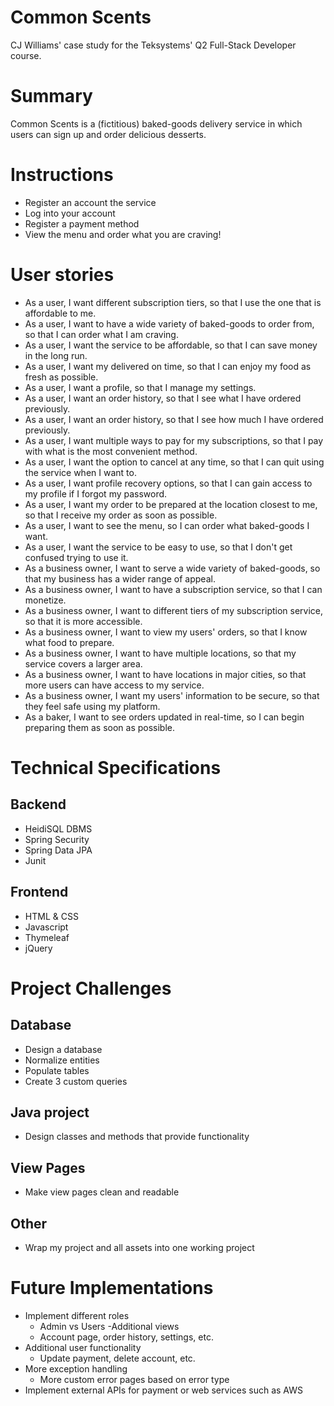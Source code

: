 # Common Scents
CJ Williams' case study for the Teksystems' Q2 Full-Stack Developer course.

# Summary
Common Scents is a (fictitious) baked-goods delivery service in which users can sign up and order delicious desserts.

# Instructions
- Register an account the service
- Log into your account
- Register a payment method
- View the menu and order what you are craving!

# User stories
- As a user, I want different subscription tiers, so that I use the one that is affordable to me.
- As a user, I want to have a wide variety of baked-goods to order from, so that I can order what I am craving.
- As a user, I want the service to be affordable, so that I can save money in the long run.
- As a user, I want my delivered on time, so that I can enjoy my food as fresh as possible.
- As a user, I want a profile, so that I manage my settings.
- As a user, I want an order history, so that I see what I have ordered previously.
- As a user, I want an order history, so that I see how much I have ordered previously.
- As a user, I want multiple ways to pay for my subscriptions, so that I pay with what is the most convenient method.
- As a user, I want the option to cancel at any time, so that I can quit using the service when I want to.
- As a user, I want profile recovery options, so that I can gain access to my profile if I forgot my password.
- As a user, I want my order to be prepared at the location closest to me, so that I receive my order as soon as possible.
- As a user, I want to see the menu, so I can order what baked-goods I want.
- As a user, I want the service to be easy to use, so that I don't get confused trying to use it.
- As a business owner, I want to serve a wide variety of baked-goods, so that my business has a wider range of appeal.
- As a business owner, I want to have a subscription service, so that I can monetize.
- As a business owner, I want to different tiers of my subscription service, so that it is more accessible.
- As a business owner, I want to view my users' orders, so that I know what food to prepare.
- As a business owner, I want to have multiple locations, so that my service covers a larger area.
- As a business owner, I want to have locations in major cities, so that more users can have access to my service.
- As a business owner, I want my users' information to be secure, so that they feel safe using my platform.
- As a baker, I want to see orders updated in real-time, so I can begin preparing them as soon as possible.

# Technical Specifications
## Backend
- HeidiSQL DBMS
- Spring Security
- Spring Data JPA
- Junit
## Frontend
- HTML & CSS
- Javascript
- Thymeleaf
- jQuery


# Project Challenges
## Database
- Design a database
- Normalize entities
- Populate tables
- Create 3 custom queries
## Java project
- Design classes and methods that provide functionality
## View Pages
- Make view pages clean and readable
## Other
- Wrap my project and all assets into one working project

# Future Implementations
- Implement different roles
    - Admin vs Users
-Additional views
    - Account page, order history, settings, etc.
- Additional user functionality
    - Update payment, delete account, etc.
- More exception handling
    - More custom error pages based on error type
- Implement external APIs for payment or web services such as AWS